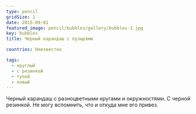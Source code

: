 ```yaml
---
type: pencil
gridSize: 1
date: 2015-09-01
featured_image: pencil/bubbles/gallery/bubbles-1.jpg
key: bubbles
title: Черный карандаш с пузырями

countries: Неизвестно

tags:
  - круглый
  - с резинкой
  - тупой
  - новый
---
```


Черный карандаш с разноцветными кругами и окружностями. С черной резинкой. Не могу вспомнить, что и откуда мне его привез.
